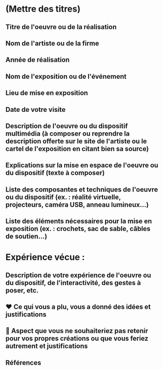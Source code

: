 # (Mettre des titres)


 ## Titre de l'oeuvre ou de la réalisation

 ## Nom de l'artiste ou de la firme

 ## Année de réalisation

 ## Nom de l'exposition ou de l'événement

 ## Lieu de mise en exposition

 ## Date de votre visite

 ## Description de l'oeuvre ou du dispositif multimédia (à composer ou reprendre la description offerte sur le site de l'artiste ou le cartel de l'exposition en citant bien sa source)

 ## Explications sur la mise en espace de l'oeuvre ou du dispositif (texte à composer)

 ## Liste des composantes et techniques de l'oeuvre ou du dispositif (ex. : réalité virtuelle, projecteurs, caméra USB, anneau lumineux...)

 ## Liste des éléments nécessaires pour la mise en exposition (ex. : crochets, sac de sable, câbles de soutien...)

 # Expérience vécue :

 ## Description de votre expérience de l'oeuvre ou du dispositif, de l'interactivité, des gestes à poser, etc.

 ## ❤️ Ce qui vous a plu, vous a donné des idées et justifications

 ## 🤔 Aspect que vous ne souhaiteriez pas retenir pour vos propres créations ou que vous feriez autrement et justifications

 ## Références
